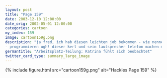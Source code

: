 ```yaml
---
layout: post
title: "Page 159"
date: 2003-12-10 12:00:00
date_orig: 2002-05-01 12:00:00
categories: cartoon
my_index: 159
image: cartoon159g.png
description: "ja fred, ich hab diesen leichten job bekommen - wie nennen sie es nochmal
- programmieren ugh! dieser kerl und sein lautsprecher telefon machen mich noch wahnsinnig Ok, Kollege. war nett sich mit dir zu unterhalten. jetzt muss ich mir was zu essen besorgen noch schlimmer kann es gar nicht werden wird es doch schlimmer Katrina Vittles"
germantitle: "Arbeitsplatz-Teilung: Katrina fühlt sich beobachtet"
twitter_card_type: summary_large_image
---
```


{% include figure.html src="cartoon159g.png" alt="Hackles Page 159"  %}
